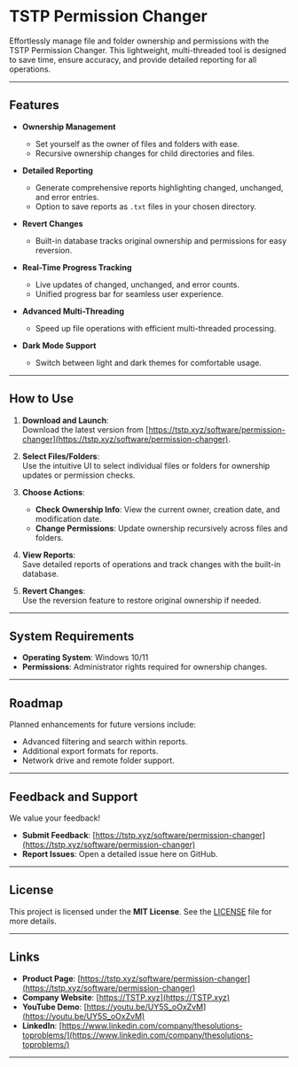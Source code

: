 # **TSTP Permission Changer**

Effortlessly manage file and folder ownership and permissions with the TSTP Permission Changer. This lightweight, multi-threaded tool is designed to save time, ensure accuracy, and provide detailed reporting for all operations.

---

## **Features**

- **Ownership Management**  
  - Set yourself as the owner of files and folders with ease.  
  - Recursive ownership changes for child directories and files.  

- **Detailed Reporting**  
  - Generate comprehensive reports highlighting changed, unchanged, and error entries.  
  - Option to save reports as `.txt` files in your chosen directory.  

- **Revert Changes**  
  - Built-in database tracks original ownership and permissions for easy reversion.  

- **Real-Time Progress Tracking**  
  - Live updates of changed, unchanged, and error counts.  
  - Unified progress bar for seamless user experience.  

- **Advanced Multi-Threading**  
  - Speed up file operations with efficient multi-threaded processing.  

- **Dark Mode Support**  
  - Switch between light and dark themes for comfortable usage.  

---

## **How to Use**

1. **Download and Launch**:  
   Download the latest version from [https://tstp.xyz/software/permission-changer](https://tstp.xyz/software/permission-changer).  

2. **Select Files/Folders**:  
   Use the intuitive UI to select individual files or folders for ownership updates or permission checks.  

3. **Choose Actions**:  
   - **Check Ownership Info**: View the current owner, creation date, and modification date.  
   - **Change Permissions**: Update ownership recursively across files and folders.  

4. **View Reports**:  
   Save detailed reports of operations and track changes with the built-in database.  

5. **Revert Changes**:  
   Use the reversion feature to restore original ownership if needed.  

---

## **System Requirements**

- **Operating System**: Windows 10/11  
- **Permissions**: Administrator rights required for ownership changes.  

---

## **Roadmap**

Planned enhancements for future versions include:  
- Advanced filtering and search within reports.  
- Additional export formats for reports.  
- Network drive and remote folder support.  

---

## **Feedback and Support**

We value your feedback!  
- **Submit Feedback**: [https://tstp.xyz/software/permission-changer](https://tstp.xyz/software/permission-changer)  
- **Report Issues**: Open a detailed issue here on GitHub.  

---

## **License**

This project is licensed under the **MIT License**. See the [LICENSE](./LICENSE) file for more details.

---

## **Links**

- **Product Page**: [https://tstp.xyz/software/permission-changer](https://tstp.xyz/software/permission-changer)  
- **Company Website**: [https://TSTP.xyz](https://TSTP.xyz)  
- **YouTube Demo**: [https://youtu.be/UY5S_oOxZvM](https://youtu.be/UY5S_oOxZvM)  
- **LinkedIn**: [https://www.linkedin.com/company/thesolutions-toproblems/](https://www.linkedin.com/company/thesolutions-toproblems/)  

---
